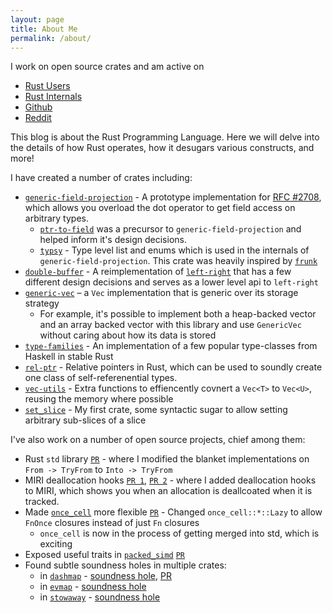 ```yaml
---
layout: page
title: About Me
permalink: /about/
---
```


I work on open source crates and am active on
* [Rust Users](https://users.rust-lang.org/u/RustyYato/summary)
* [Rust Internals](https://internals.rust-lang.org/u/RustyYato/summary)
* [Github](https://github.com/RustyYato)
* [Reddit](https://www.reddit.com/user/YatoRust)

This blog is about the Rust Programming Language. Here we will delve into the details of how Rust operates, how it desugars various constructs, and more!

I have created a number of crates including:
 * [`generic-field-projection`](https://github.com/RustyYato/generic-field-projection) - A prototype implementation for [RFC #2708](https://github.com/rust-lang/rfcs/pull/2708), which allows you overload the dot operator to get field access on arbitrary types.
    * [`ptr-to-field`](https://github.com/RustyYato/ptr-to-field) was a precursor to `generic-field-projection` and helped inform it's design decisions.
    * [`typsy`](https://github.com/RustyYato/typsy) - Type level list and enums which is used in the internals of `generic-field-projection`. This crate was heavily inspired by [`frunk`](https://crates.io/crates/frunk)
 * [`double-buffer`](https://github.com/RustyYato/double-buffer) - A reimplementation of [`left-right`](crates.io/crates/left-right) that has a few different design decisions and serves as a lower level api to `left-right`
 * [`generic-vec`](https://github.com/RustyYato/generic-vec) – a `Vec` implementation that is generic over its storage strategy
    * For example, it's possible to implement both a heap-backed vector and an array backed vector with this library and use `GenericVec` without caring about how its data is stored
 * [`type-families`](https://github.com/RustyYato/type-families) - An implementation of a few popular type-classes from Haskell in stable Rust
 * [`rel-ptr`](https://github.com/RustyYato/rel-ptr) - Relative pointers in Rust, which can be used to soundly create one class of self-referenential types.
 * [`vec-utils`](https://github.com/RustyYato/vec-utils) - Extra functions to effiencently covnert a `Vec<T>` to `Vec<U>`, reusing the memory where possible
 * [`set_slice`](https://github.com/RustyYato/published_crates/tree/master/set_slice) - My first crate, some syntactic sugar to allow setting arbitrary sub-slices of a slice

I've also work on a number of open source projects, chief among them:
* Rust `std` library [`PR`](https://github.com/rust-lang/rust/pull/56796) - where I modified the blanket implementations on `From -> TryFrom` to `Into -> TryFrom`
* MIRI deallocation hooks [`PR 1`](https://github.com/rust-lang/rust/pull/56796), [`PR 2`](https://github.com/rust-lang/rust/pull/70962) - where I added deallocation hooks to MIRI, which shows you when an allocation is deallcoated when it is tracked.
* Made [`once_cell`](https://github.com/matklad/once_cell) more flexible [`PR`](https://github.com/matklad/once_cell/pull/37) - Changed `once_cell::*::Lazy` to allow `FnOnce` closures instead of just `Fn` closures
   * `once_cell` is now in the process of getting merged into std, which is exciting
* Exposed useful traits in [`packed_simd`](https://github.com/rust-lang/packed_simd) [`PR`](https://github.com/rust-lang/packed_simd/pull/259)
* Found subtle soundness holes in multiple crates:
   * in [`dashmap`](https://github.com/xacrimon/dashmap) - [soundness hole](https://github.com/xacrimon/dashmap/issues/10), [PR](https://github.com/xacrimon/dashmap/pull/11)
   * in [`evmap`](https://github.com/jonhoo/left-right) - [soundness hole](https://github.com/jonhoo/left-right/issues/75)
   * in [`stowaway`](https://github.com/Lucretiel/stowaway/) - [soundness hole](https://github.com/Lucretiel/stowaway/issues/8)